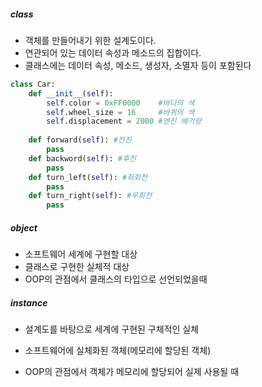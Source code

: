 ##### class

- 객체를 만들어내기 위한 설계도이다.
- 연관되어 있는 데이터 속성과 메소드의 집합이다.
- 클래스에는 데이터 속성, 메소드, 생성자, 소멸자 등이 포함된다



``` python
class Car:
    def __init__(self):
        self.color = 0xFF0000    #바다의 색
        self.wheel_size = 16     #바퀴의 색
        self.displacement = 2000 #엔진 배기량
        
    def forward(self): #전진
        pass
    def backword(self): #후진
        pass
    def turn_left(self): #좌회전
        pass
    def turn_right(self): #우회전
        pass    
```



##### object

- 소프트웨어 세계에 구현할 대상
- 클래스로 구현한 실체적 대상
- OOP의 관점에서 클래스의 타입으로 선언되었을때



##### instance

- 설계도를 바탕으로 세계에 구현된 구체적인 실체

- 소프트웨어에 실체화된 객체(메모리에 할당된 객체)

- OOP의 관점에서 객체가 메모리에 할당되어 실제 사용될 때

  